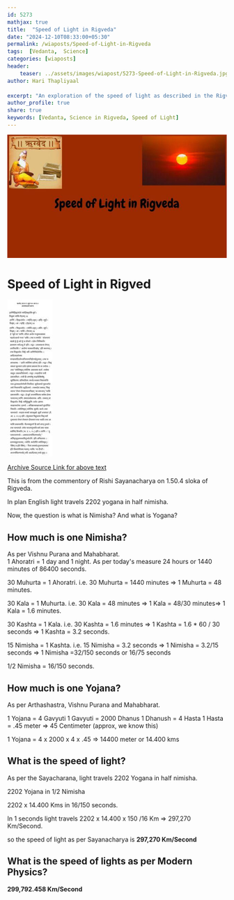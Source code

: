 ```yaml
---        
id: 5273
mathjax: true        
title:  "Speed of Light in Rigveda"        
date: "2024-12-10T08:33:00+05:30"        
permalink: /wiaposts/Speed-of-Light-in-Rigveda
tags:  [Vedanta,  Science]         
categories: [wiaposts] 
header:        
    teaser: ../assets/images/wiapost/5273-Speed-of-Light-in-Rigveda.jpg               
author: Hari Thapliyaal        

excerpt: "An exploration of the speed of light as described in the Rigveda, comparing ancient insights with modern scientific understanding."
author_profile: true        
share: true
keywords: [Vedanta, Science in Rigveda, Speed of Light]  
--- 
```


![Speed of Light in Rigveda Text](../assets/images/wiapost/5273-Speed-of-Light-in-Rigveda.jpg)   

# Speed of Light in Rigved   
![Speed of Light in Rigveda](../assets/images/wiapost/5273-Speed-of-Light-in-Rigveda-Text.jpg)   

[Archive Source Link for above text](https://ia601705.us.archive.org/34/items/20201214_20201214_1113/%E0%A4%8B%E0%A4%97%E0%A5%8D%E0%A4%B5%E0%A5%87%E0%A4%A6%20%E0%A4%AE%E0%A4%82%E0%A4%A1%E0%A4%B2%20%E0%A5%A7%20%E0%A4%B8%E0%A4%82%E0%A4%B8%E0%A5%8D%E0%A4%95%E0%A5%83%E0%A4%A4%20-%20%E0%A4%B8%E0%A4%BE%E0%A4%AF%E0%A4%A3%E0%A4%BE%E0%A4%9A%E0%A4%BE%E0%A4%B0%E0%A5%8D%E0%A4%AF%20%E0%A4%AD%E0%A4%BE%E0%A4%B7%E0%A5%8D%E0%A4%AF.pdf)
   
This is from the commentory of Rishi Sayanacharya on 1.50.4 sloka of Rigveda.  
   
In plan English light travels 2202 yogana in half nimisha.
   
Now, the question is what is Nimisha? And what is Yogana? 
   
## How much is one Nimisha? 
As per Vishnu Purana and Mahabharat.   
1 Ahoratri = 1 day and 1 night. As per today's measure 24 hours or 1440 minutes of 86400 seconds.   

30 Muhurta = 1 Ahoratri. i.e. 30 Muhurta = 1440 minutes => 1 Muhurta = 48 minutes.  

30 Kala = 1 Muhurta. i.e. 30 Kala = 48 minutes => 1 Kala = 48/30 minutes=> 1 Kala = 1.6 minutes.  

30 Kashta = 1 Kala. i.e. 30 Kashta = 1.6 minutes => 1 Kashta = 1.6 * 60 / 30 seconds => 1 Kashta = 3.2 seconds.   

15 Nimisha = 1 Kashta. i.e. 15 Nimisha = 3.2 seconds => 1 Nimisha = 3.2/15 seconds => 1 Nimisha =32/150 seconds or 16/75 seconds  

1/2 Nimisha = 16/150 seconds.   

## How much is one Yojana?
As per Arthashastra, Vishnu Purana and Mahabharat.   



1 Yojana = 4 Gavyuti
1 Gavyuti = 2000 Dhanus
1 Dhanush = 4 Hasta
1 Hasta = .45 meter => 45 Centimeter (approx, we know this)

1 Yojana = 4 x 2000 x 4 x .45 => 14400 meter or 14.400 kms 

## What is the speed of light?
As per the Sayacharana, light travels 2202 Yogana in half nimisha.  

2202 Yojana in 1/2 Nimisha   

2202 x 14.400 Kms in 16/150 seconds.   

In 1 seconds light travels 2202 x 14.400 x 150 /16 Km => 297,270 Km/Second.  

so the speed of light as per Sayanacharya is **297,270 Km/Second**

## What is the speed of lights as per Modern Physics?
**299,792.458 Km/Second**









